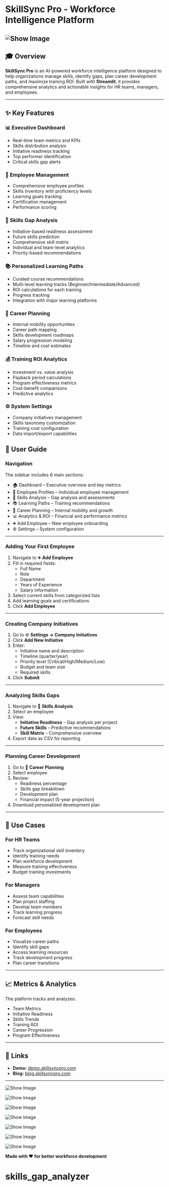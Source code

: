 # SkillSync Pro - Workforce Intelligence Platform  

![Show Image](assets/sga1.jpg)
---

## 🎓 Overview  
**SkillSync Pro** is an AI-powered workforce intelligence platform designed to help organizations manage skills, identify gaps, plan career development paths, and maximize training ROI. Built with **Streamlit**, it provides comprehensive analytics and actionable insights for HR teams, managers, and employees.  

---

## ✨ Key Features  

### 📊 Executive Dashboard  
- Real-time team metrics and KPIs  
- Skills distribution analysis  
- Initiative readiness tracking  
- Top performer identification  
- Critical skills gap alerts  

### 👥 Employee Management  
- Comprehensive employee profiles  
- Skills inventory with proficiency levels  
- Learning goals tracking  
- Certification management  
- Performance scoring  

### 🎯 Skills Gap Analysis  
- Initiative-based readiness assessment  
- Future skills prediction  
- Comprehensive skill matrix  
- Individual and team-level analytics  
- Priority-based recommendations  

### 📚 Personalized Learning Paths  
- Curated course recommendations  
- Multi-level learning tracks (Beginner/Intermediate/Advanced)  
- ROI calculations for each training  
- Progress tracking  
- Integration with major learning platforms  

### 🚀 Career Planning  
- Internal mobility opportunities  
- Career path mapping  
- Skills development roadmaps  
- Salary progression modeling  
- Timeline and cost estimates  

### 💰 Training ROI Analytics  
- Investment vs. value analysis  
- Payback period calculations  
- Program effectiveness metrics  
- Cost-benefit comparisons  
- Predictive analytics  

### ⚙️ System Settings  
- Company initiatives management  
- Skills taxonomy customization  
- Training cost configuration  
- Data import/export capabilities  


## 📖 User Guide  

### Navigation  
The sidebar includes 8 main sections:  
- 🏠 Dashboard – Executive overview and key metrics  
- 👥 Employee Profiles – Individual employee management  
- 🎯 Skills Analysis – Gap analysis and assessments  
- 📚 Learning Paths – Training recommendations  
- 🚀 Career Planning – Internal mobility and growth  
- 📊 Analytics & ROI – Financial and performance metrics  
- ➕ Add Employee – New employee onboarding  
- ⚙️ Settings – System configuration  

---

### Adding Your First Employee  
1. Navigate to ➕ **Add Employee**  
2. Fill in required fields:  
   - Full Name  
   - Role  
   - Department  
   - Years of Experience  
   - Salary information  
3. Select current skills from categorized lists  
4. Add learning goals and certifications  
5. Click **Add Employee**  

---

### Creating Company Initiatives  
1. Go to ⚙️ **Settings → Company Initiatives**  
2. Click **Add New Initiative**  
3. Enter:  
   - Initiative name and description  
   - Timeline (quarter/year)  
   - Priority level (Critical/High/Medium/Low)  
   - Budget and team size  
   - Required skills  
4. Click **Submit**  

---

### Analyzing Skills Gaps  
1. Navigate to 🎯 **Skills Analysis**  
2. Select an employee  
3. View:  
   - **Initiative Readiness** – Gap analysis per project  
   - **Future Skills** – Predictive recommendations  
   - **Skill Matrix** – Comprehensive overview  
4. Export data as CSV for reporting  

---

### Planning Career Development  
1. Go to 🚀 **Career Planning**  
2. Select employee  
3. Review:  
   - Readiness percentage  
   - Skills gap breakdown  
   - Development plan  
   - Financial impact (5-year projection)  
4. Download personalized development plan  

---

## 🎯 Use Cases  

### For HR Teams  
- Track organizational skill inventory  
- Identify training needs  
- Plan workforce development  
- Measure training effectiveness  
- Budget training investments  

### For Managers  
- Assess team capabilities  
- Plan project staffing  
- Develop team members  
- Track learning progress  
- Forecast skill needs  

### For Employees  
- Visualize career paths  
- Identify skill gaps  
- Access learning resources  
- Track development progress  
- Plan career transitions  

---

## 📈 Metrics & Analytics  
The platform tracks and analyzes:  
- Team Metrics  
- Initiative Readiness  
- Skills Trends  
- Training ROI  
- Career Progression  
- Program Effectiveness  

---

## 🔗 Links  

- **Demo:** [demo.skillsyncpro.com](https://demo.skillsyncpro.com)  
- **Blog:** [blog.skillsyncpro.com](https://blog.skillsyncpro.com)  

---
![Show Image](assets/sga2.jpg)

![Show Image](assets/sga3.jpg)

![Show Image](assets/sga4.jpg)

![Show Image](assets/sga5.jpg)

![Show Image](assets/sga6.jpg)

![Show Image](assets/sga7.jpg)

![Show Image](assets/sga8.jpg)



**Made with ❤️ for better workforce development**  
# skills_gap_analyzer
